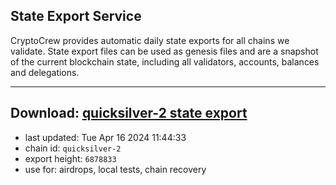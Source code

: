 ## State Export Service
CryptoCrew provides automatic daily state exports for all chains we validate. State export files can be used as genesis files and are a snapshot of the current blockchain state, including all validators, accounts, balances and delegations.

---
**Download: [quicksilver-2 state export](https://dl-eu2.ccvalidators.com/SERVICE/quicksilver/quicksilver-2_export_6878833.json)**
---

- last updated: Tue Apr 16 2024 11:44:33
- chain id: `quicksilver-2`
- export height: `6878833`
- use for: airdrops, local tests, chain recovery
